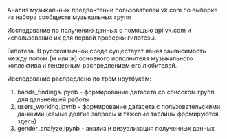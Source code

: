Анализ музыкальных предпочтений пользователей vk.com по выборке из набора сообществ музыкальных групп

Исследование по получению данных с помощью api vk.com и использование их для первой проверки гипотезы.

Гипотеза. 
В русскоязычной среде существует явная заивисимость между полом (м или ж) основного исполнителя музыкального коллектива и гендерным распредлением его любителей.

Исследование распредлено по трём ноутбукам:
1) bands_findings.ipynb - формирование датасета со списоком групп для дальнейшей работы
2) users_working.ipynb  - формирование датасета с пользовательскими данными (самые долгие запросы и тяжёлые таблицы формируются здесь)
3) gender_analyze.ipynb  - анализ и визуализация полученных данных

